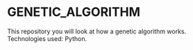 # GENETIC_ALGORITHM
This repository you will look at how a genetic algorithm works. Technologies used: Python.
<!--  -->